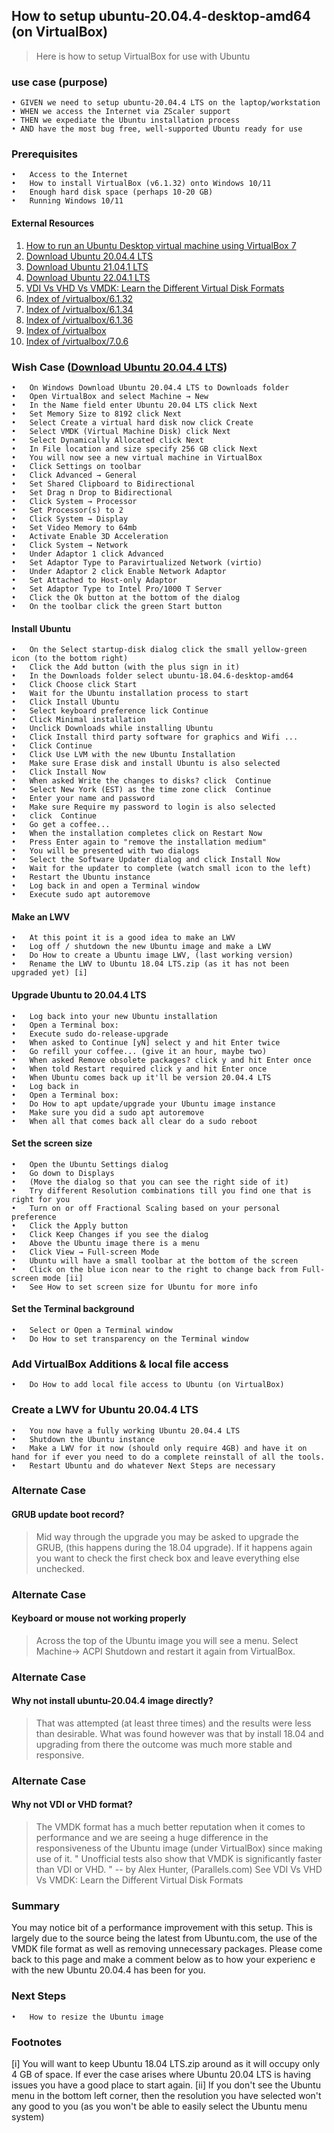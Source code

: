 

## How to setup ubuntu-20.04.4-desktop-amd64 (on VirtualBox)

>Here is how to setup VirtualBox for use with Ubuntu

### use case (purpose)
	• GIVEN we need to setup ubuntu-20.04.4 LTS on the laptop/workstation
	• WHEN we access the Internet via ZScaler support
	• THEN we expediate the Ubuntu installation process 
	• AND have the most bug free, well-supported Ubuntu ready for use

### Prerequisites
	•	Access to the Internet
	•	How to install VirtualBox (v6.1.32) onto Windows 10/11
	•	Enough hard disk space (perhaps 10-20 GB)
	•	Running Windows 10/11

#### External Resources
1. [How to run an Ubuntu Desktop virtual machine using VirtualBox 7](https://ubuntu.com/tutorials/how-to-run-ubuntu-desktop-on-a-virtual-machine-using-virtualbox#1-overview) <br/>
2. [Download Ubuntu 20.04.4 LTS](https://releases.ubuntu.com/20.04/) <br/>
3. [Download Ubuntu 21.04.1 LTS](https://releases.ubuntu.com/21.04/) <br/>
4. [Download Ubuntu 22.04.1 LTS](https://releases.ubuntu.com/22.04/) <br/>
5. [VDI Vs VHD Vs VMDK: Learn the Different Virtual Disk Formats](https://www.parallels.com/blogs/ras/vdi-vs-vhd-vs-vmdk/)<br/>
6. [Index of /virtualbox/6.1.32](http://download.virtualbox.org/virtualbox/6.1.32/)<br/>
7. [Index of /virtualbox/6.1.34](http://download.virtualbox.org/virtualbox/6.1.34/)<br/>
8. [Index of /virtualbox/6.1.36](http://download.virtualbox.org/virtualbox/6.1.36/)<br/>
9. [Index of /virtualbox](https://download.virtualbox.org/virtualbox/)<br/>
10. [Index of /virtualbox/7.0.6](https://download.virtualbox.org/virtualbox/7.0.6)<br/>

### Wish Case ([Download Ubuntu 20.04.4 LTS](https://releases.ubuntu.com/20.04/))
	•	On Windows Download Ubuntu 20.04.4 LTS to Downloads folder
	•	Open VirtualBox and select Machine → New 
	•	In the Name field enter Ubuntu 20.04 LTS click Next
	•	Set Memory Size to 8192 click Next
	•	Select Create a virtual hard disk now click Create
	•	Select VMDK (Virtual Machine Disk) click Next
	•	Select Dynamically Allocated click Next
	•	In File location and size specify 256 GB click Next
	•	You will now see a new virtual machine in VirtualBox
	•	Click Settings on toolbar 
	•	Click Advanced → General
	•	Set Shared Clipboard to Bidirectional
	•	Set Drag n Drop to Bidirectional
	•	Click System → Processor
	•	Set Processor(s) to 2
	•	Click System → Display
	•	Set Video Memory to 64mb
	•	Activate Enable 3D Acceleration
	•	Click System → Network
	•	Under Adaptor 1 click Advanced
	•	Set Adaptor Type to Paravirtualized Network (virtio)
	•	Under Adaptor 2 click Enable Network Adaptor
	•	Set Attached to Host-only Adaptor
	•	Set Adaptor Type to Intel Pro/1000 T Server 
	•	Click the Ok button at the bottom of the dialog
	•	On the toolbar click the green Start button
#### Install Ubuntu
	•	On the Select startup-disk dialog click the small yellow-green icon (to the bottom right)
	•	Click the Add button (with the plus sign in it) 
	•	In the Downloads folder select ubuntu-18.04.6-desktop-amd64
	•	Click Choose click Start
	•	Wait for the Ubuntu installation process to start
	•	Click Install Ubuntu
	•	Select keyboard preference lick Continue
	•	Click Minimal installation
	•	Unclick Downloads while installing Ubuntu
	•	Click Install third party software for graphics and Wifi ...
	•	Click Continue
	•	Click Use LVM with the new Ubuntu Installation 
	•	Make sure Erase disk and install Ubuntu is also selected
	•	Click Install Now
	•	When asked Write the changes to disks? click  Continue
	•	Select New York (EST) as the time zone click  Continue
	•	Enter your name and password
	•	Make sure Require my password to login is also selected
	•	click  Continue
	•	Go get a coffee...
	•	When the installation completes click on Restart Now 
	•	Press Enter again to "remove the installation medium"
	•	You will be presented with two dialogs
	•	Select the Software Updater dialog and click Install Now
	•	Wait for the updater to complete (watch small icon to the left)
	•	Restart the Ubuntu instance
	•	Log back in and open a Terminal window
	•	Execute sudo apt autoremove
#### Make an LWV
	•	At this point it is a good idea to make an LWV
	•	Log off / shutdown the new Ubuntu image and make a LWV
	•	Do How to create a Ubuntu image LWV, (last working version)
	•	Rename the LWV to Ubuntu 18.04 LTS.zip (as it has not been upgraded yet) [i]
#### Upgrade Ubuntu to 20.04.4 LTS
	•	Log back into your new Ubuntu installation
	•	Open a Terminal box: 
	•	Execute sudo do-release-upgrade
	•	When asked to Continue [yN] select y and hit Enter twice
	•	Go refill your coffee... (give it an hour, maybe two)
	•	When asked Remove obsolete packages? click y and hit Enter once
	•	When told Restart required click y and hit Enter once
	•	When Ubuntu comes back up it'll be version 20.04.4 LTS
	•	Log back in
	•	Open a Terminal box:
	•	Do How to apt update/upgrade your Ubuntu image instance
	•	Make sure you did a sudo apt autoremove 
	•	When all that comes back all clear do a sudo reboot
#### Set the screen size
	•	Open the Ubuntu Settings dialog
	•	Go down to Displays 
	•	(Move the dialog so that you can see the right side of it)
	•	Try different Resolution combinations till you find one that is right for you
	•	Turn on or off Fractional Scaling based on your personal preference
	•	Click the Apply button
	•	Click Keep Changes if you see the dialog
	•	Above the Ubuntu image there is a menu
	•	Click View → Full-screen Mode 
	•	Ubuntu will have a small toolbar at the bottom of the screen
	•	Click on the blue icon near to the right to change back from Full-screen mode [ii]
	•	See How to set screen size for Ubuntu for more info
#### Set the Terminal background
	•	Select or Open a Terminal window 
	•	Do How to set transparency on the Terminal window
### Add VirtualBox Additions & local file access
	•	Do How to add local file access to Ubuntu (on VirtualBox)
### Create a LWV for Ubuntu 20.04.4 LTS
	•	You now have a fully working Ubuntu 20.04.4 LTS
	•	Shutdown the Ubuntu instance 
	•	Make a LWV for it now (should only require 4GB) and have it on hand for if ever you need to do a complete reinstall of all the tools.
	•	Restart Ubuntu and do whatever Next Steps are necessary
### Alternate Case
#### GRUB update boot record?
> Mid way through the upgrade you may be asked to upgrade the GRUB, (this happens during the 18.04 upgrade). If it happens again you want to check the first check box and leave everything else unchecked.
### Alternate Case
#### Keyboard or mouse not working properly
> Across the top of the Ubuntu image you will see a menu. Select Machine→ ACPI Shutdown and restart it again from VirtualBox.
### Alternate Case
#### Why not install ubuntu-20.04.4 image directly?
> That was attempted (at least three times) and the results were less than desirable. What was found however was that by install 18.04 and upgrading from there the outcome was much more stable and responsive.
### Alternate Case
#### Why not VDI or VHD format?
> The VMDK format has a much better reputation when it comes to performance and we are seeing a huge difference in the responsiveness of the Ubuntu image (under VirtualBox) since making use of it.
" Unofficial tests also show that VMDK is significantly faster than VDI or VHD. "
-- by Alex Hunter, (Parallels.com)
See VDI Vs VHD Vs VMDK: Learn the Different Virtual Disk Formats
### Summary
You may notice bit of a performance improvement with this setup. This is largely due to the source being the latest from Ubuntu.com, the use of the VMDK file format as well as removing unnecessary packages. Please come back to this page and make a comment below as to how your experienc e with the new Ubuntu 20.04.4 has been for you.
### Next Steps
	•	How to resize the Ubuntu image
### Footnotes
[i] You will want to keep Ubuntu 18.04 LTS.zip around as it will occupy only 4 GB of space. If ever the case arises where Ubuntu 20.04 LTS is having issues you have a good place to start again.
[ii] If you don't see the Ubuntu menu in the bottom left corner, then the resolution you have selected won't any good to you (as you won't be able to easily select the Ubuntu menu system)

